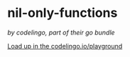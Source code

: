 # nil-only-functions 

_by codelingo, part of their go bundle_


[Load up in the codelingo.io/playground](https://codelingo.io/playground/?repo=github.com/codelingo/hub&dir=tenets/codelingo/go/nil-only-functions&tenet=codelingo/go/nil-only-functions)
